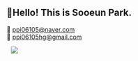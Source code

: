 <h2> 🍒Hello! This is Sooeun Park. </h2>

<span> 💌 ppi06105@naver.com </sapn> <br>
<span> 💌 ppi06105hg@gmail.com </span> <br>

<a href="https://www.instagram.com/picnic.sooeun/">
  <img 
       src="http://img.shields.io/badge/-Instagram-333333?style=flat&logo=Instagram&link=https://www.instagram.com/picnic.sooeun/"
       style="height : auto; margin-left : 10px; margin-right : 10px;"/>
</a>
